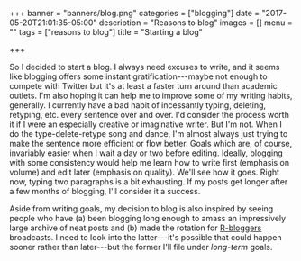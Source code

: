 +++
banner = "banners/blog.png"
categories = ["blogging"]
date = "2017-05-20T21:01:35-05:00"
description = "Reasons to blog"
images = []
menu = ""
tags = ["reasons to blog"]
title = "Starting a blog"

+++

<!--more-->

So I decided to start a blog. I always need excuses to write, and it
seems like blogging offers some instant gratification---maybe not
enough to compete with Twitter but it's at least a faster turn around
than academic outlets. I'm also hoping it can help me to improve some
of my writing habits, generally. I currently have a bad habit of
incessantly typing, deleting, retyping, etc. every sentence over and
over. I'd consider the process worth it if I were an especially
creative or imaginative writer. But I'm not. When I do the
type-delete-retype song and dance, I'm almost always just trying to
make the sentence more efficient or flow better. Goals which are, of
course, invariably easier when I wait a day or two before
editing. Ideally, blogging with some consistency would help me learn
how to write first (emphasis on volume) and edit later (emphasis on
quality). We'll see how it goes. Right now, typing two paragraphs is a
bit exhausting. If my posts get longer after a few months of blogging,
I'll consider it a success.

Aside from writing goals, my decision to blog is also inspired by
seeing people who have (a) been blogging long enough to amass an
impressively large archive of neat posts and (b) made the rotation for
[R-bloggers](https://www.R-bloggers.com) broadcasts. I need to look
into the latter---it's possible that could happen sooner rather
than later---but the former I'll file under *long-term* goals.
